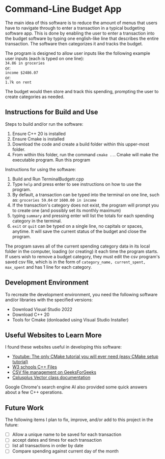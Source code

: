 # Command-Line Budget App
The main idea of this software is to reduce the amount of menus that users have to navigate through to enter a transaction in a typical budgeting software app. 
This is done by enabling the user to enter a transaction into the budget software by typing one english-like line that describes the entire transaction.
The software then categorizes it and tracks the budget.

The program is designed to allow user inputs like the following example user inputs (each is typed on one line):  
```34.86 in groceries```  
or:  
```income $2486.07```  
or:  
```1.7k on rent```

The budget would then store and track this spending, prompting the user to create categories as needed.

## Instructions for Build and Use

Steps to build and/or run the software:

1. Ensure C++ 20 is installed
2. Ensure Cmake is installed
3. Download the code and create a build folder within this upper-most folder.
4. From within this folder, run the command ```cmake ..```. Cmake will make the executable program. Run this program

Instructions for using the software:

1. Build and Run TerminalBudgetr.cpp
2. Type ```help``` and press enter to see instructions on how to use the program.
3. By default, a transaction can be typed into the terminal on one line, such as: ```groceries 59.04``` or ```1600.00 in income```
4. If the transaction's category does not exist, the program will prompt you to create one (and possibly set its monthly maximum)
5. typing ```summary``` and pressing enter will list the totals for each spending category in the terminal.
6. ```exit``` or ```quit``` can be typed on a single line, no capitals or spaces, anytime. It will save the current status of the budget and close the program.

The program saves all of the current spending category data in its local folder in the computer, loading (or creating) it each time the program starts.
If users wish to remove a budget category, they must edit the csv program's saved csv file, which is in the form of ```category_name, current_spent, max_spent``` and has 1 line for each category.

## Development Environment 

To recreate the development environment, you need the following software and/or libraries with the specified versions:

* Download Visual Studio 2022
* Download C++ 20
* Tools for Cmake (donloaded using Visual Studio Installer)

## Useful Websites to Learn More

I found these websites useful in developing this software:

* [Youtube: The only CMake tutorial you will ever need (easy CMake setup tutorial)](https://www.youtube.com/watch?v=A735Y4kMIPM)
* [W3 schools C++ Files](https://www.w3schools.com/cpp/cpp_files.asp)
* [CSV file management on GeeksForGeeks](https://www.geeksforgeeks.org/cpp/csv-file-management-using-c/)
* [Cplusplus Vector class documentation](https://cplusplus.com/reference/vector/vector/)

Google Chrome's search engine AI also provided some quick answers about a few C++ operations.

## Future Work

The following items I plan to fix, improve, and/or add to this project in the future:

* [ ] Allow a unique name to be saved for each transaction
* [ ] accept dates and times for each transaction
* [ ] list all transactions in order by date
* [ ] Compare spending against current day of the month